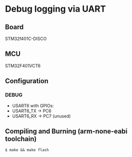 # Debug logging via UART

## Board
STM32f401C-DISCO

## MCU
STM32F401VCT6

## Configuration
### DEBUG
 * USART6 with GPIOs:
  * USART6_TX -> PC6
  * USART6_RX -> PC7 (unused) 

## Compiling and Burning (arm-none-eabi toolchain)
```
$ make && make flash
```
